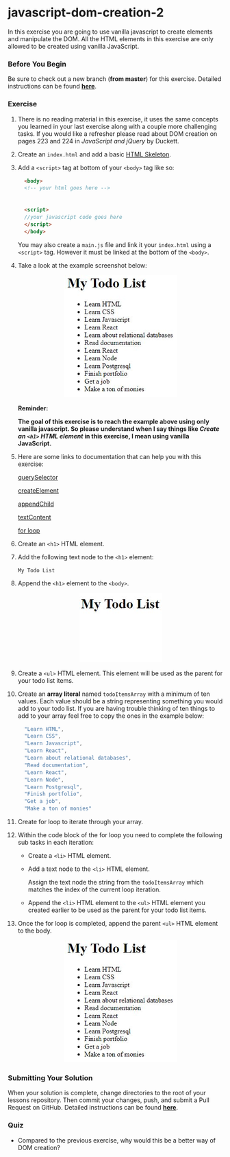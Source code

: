 # javascript-dom-creation-2

In this exercise you are going to use vanilla javascript to create elements and manipulate the DOM.  All the HTML elements in this exercise are only allowed to be created using vanilla JavaScript.


### Before You Begin

Be sure to check out a new branch (**from master**) for this exercise. Detailed instructions can be found [**here**](../../guides/before-each-exercise.md).

### Exercise

1. There is no reading material in this exercise, it uses the same concepts you learned in your last exercise along with a couple more challenging tasks.  If you would like a refresher please read about DOM creation on pages 223 and 224 in _JavaScript and jQuery_ by Duckett.
1. Create an `index.html` and add a basic [HTML Skeleton](../html-skeleton/README.md).

1. Add a `<script>` tag at bottom of your `<body>` tag like so:

    ```html
      <body>
      <!-- your html goes here -->


      <script>
      //your javascript code goes here
      </script>
      </body>
    ```

    You may also create a `main.js` file and link it your `index.html` using a `<script>` tag.  However it must be linked at the bottom of the `<body>`.

1. Take a look at the example screenshot below:

    <p align="center">
      <img src="images/js-dc-2-1.JPG" alt="jdc-2">
    </p>

    **Reminder:**

    **The goal of this exercise is to reach the example above using only vanilla javascript.  So please understand when I say things like _Create an `<h1>` HTML element_ in this exercise, I mean using vanilla JavaScript.**

1.  Here are some links to documentation that can help you with this exercise:

    [querySelector](https://developer.mozilla.org/en-US/docs/Web/API/Document/querySelector#Examples)

    [createElement](https://developer.mozilla.org/en-US/docs/Web/API/Document/createElement)

    [appendChild](https://developer.mozilla.org/en-US/docs/Web/API/ParentNode/append#Examples)

    [textContent](https://developer.mozilla.org/en-US/docs/Web/API/Node/textContent)

    [for loop](https://developer.mozilla.org/en-US/docs/Web/JavaScript/Reference/Statements/for)

1. Create an `<h1>` HTML element.

1. Add the following text node to the `<h1>` element:
    ```
    My Todo List
    ```
1. Append the `<h1>` element to the `<body>`.

    <p align="center">
      <img src="images/js-dc-2-2.JPG" alt="jdc-2">
    </p>

1. Create a `<ul>` HTML element.  This element will be used as the parent for your todo list items.

1. Create an **array literal** named `todoItemsArray` with a minimum of ten values.  Each value should be a string representing something you would add to your todo list.  If you are having trouble thinking of ten things to add to your array feel free to copy the ones in the example below:

    ```javascript
      "Learn HTML",
      "Learn CSS",
      "Learn Javascript",
      "Learn React",
      "Learn about relational databases",
      "Read documentation",
      "Learn React",
      "Learn Node",
      "Learn Postgresql",
      "Finish portfolio",
      "Get a job",
      "Make a ton of monies"
    ```

1. Create for loop to iterate through your array.

1. Within the code block of the for loop you need to complete the following sub tasks in each iteration:
    - Create a `<li>` HTML element.
    - Add a text node to the `<li>` HTML element.

      Assign the text node the string from the `todoItemsArray` which matches the index of the current loop iteration.
    - Append the `<li>` HTML element to the `<ul>` HTML element you created earlier to be used as the parent for your todo list items.

1.  Once the for loop is completed, append the parent `<ul>` HTML element to the body.


    <p align="center">
      <img src="images/js-dc-2-1.JPG" alt="jdc-2">
    </p>

### Submitting Your Solution

When your solution is complete, change directories to the root of your lessons repository. Then commit your changes, push, and submit a Pull Request on GitHub. Detailed instructions can be found [**here**](../../guides/after-each-exercise.md).

### Quiz

- Compared to the previous exercise, why would this be a better way of DOM creation?
